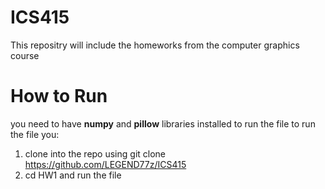 # ICS415
This repositry will include the homeworks from the computer graphics course
# How to Run
you need to have **numpy** and **pillow** libraries installed to run the file
to run the file you:
1. clone into the repo using git clone https://github.com/LEGEND77z/ICS415
2. cd HW1 and run the file
